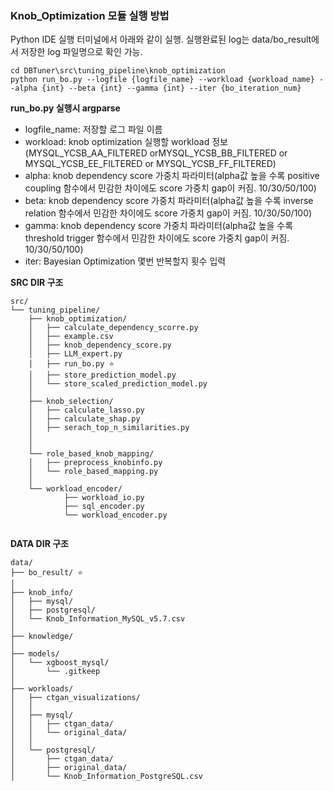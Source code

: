 ### Knob_Optimization 모듈 실행 방법

Python IDE 실행 터미널에서 아래와 같이 실행.
실행완료된 log는 data/bo_result에서 저장한 log 파일명으로 확인 가능.
```
cd DBTuner\src\tuning_pipeline\knob_optimization
python run_bo.py --logfile {logfile_name} --workload {workload_name} --alpha {int} --beta {int} --gamma {int} --iter {bo_iteration_num}
```

**run_bo.py 실행시 argparse**
- logfile_name: 저장할 로그 파일 이름
- workload: knob optimization 실행할 workload 정보(MYSQL_YCSB_AA_FILTERED orMYSQL_YCSB_BB_FILTERED or MYSQL_YCSB_EE_FILTERED or MYSQL_YCSB_FF_FILTERED)
- alpha: knob dependency score 가중치 파라미터(alpha값 높을 수록 positive coupling 함수에서 민감한 차이에도 score 가중치 gap이 커짐. 10/30/50/100)
- beta: knob dependency score 가중치 파라미터(alpha값 높을 수록 inverse relation 함수에서 민감한 차이에도 score 가중치 gap이 커짐. 10/30/50/100)
- gamma: knob dependency score 가중치 파라미터(alpha값 높을 수록 threshold trigger 함수에서 민감한 차이에도 score 가중치 gap이 커짐. 10/30/50/100)
- iter: Bayesian Optimization 몇번 반복할지 횟수 입력



**SRC DIR 구조**
```
src/
└── tuning_pipeline/
    ├── knob_optimization/
    │   ├── calculate_dependency_scorre.py
    │   ├── example.csv
    │   ├── knob_dependency_score.py
    │   ├── LLM_expert.py
    │   ├── run_bo.py ⭐
    │   ├── store_prediction_model.py
    │   └── store_scaled_prediction_model.py
    │
    ├── knob_selection/
    │   ├── calculate_lasso.py
    │   ├── calculate_shap.py
    │   ├── serach_top_n_similarities.py
    │  
    │
    └── role_based_knob_mapping/
    │   ├── preprocess_knobinfo.py
    │   └── role_based_mapping.py
    │
    └── workload_encoder/
            ├── workload_io.py
            ├── sql_encoder.py
            └── workload_encoder.py


```

**DATA DIR 구조**

```
data/
├── bo_result/ ⭐
│
├── knob_info/
│   ├── mysql/
│   ├── postgresql/
│   └── Knob_Information_MySQL_v5.7.csv
│
├── knowledge/
│
├── models/
│   └── xgboost_mysql/
│       └── .gitkeep
│
├── workloads/
│   ├── ctgan_visualizations/
│   │
│   ├── mysql/
│   │   ├── ctgan_data/
│   │   └── original_data/
│   │
│   └── postgresql/
│       ├── ctgan_data/
│       ├── original_data/
│       └── Knob_Information_PostgreSQL.csv

```

